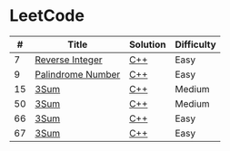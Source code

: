 LeetCode
========

| # | Title | Solution | Difficulty |
|---| ----- | -------- | ---------- |
|7|[Reverse Integer](https://leetcode.com/problems/reverse-integer/) | [C++](https://github.com/AgyeyaMishra/leetcode/blob/master/algorithms/cpp/reverseInteger.cpp)|Easy|
|9|[Palindrome Number](https://leetcode.com/problems/palindrome-number/) | [C++](https://github.com/AgyeyaMishra/leetcode/blob/master/algorithms/cpp/palindromeNumber.cpp)|Easy|
|15|[3Sum](https://leetcode.com/problems/3sum/) | [C++](https://github.com/AgyeyaMishra/leetcode/blob/master/algorithms/cpp/3Sum.cpp)|Medium|
|50|[3Sum](https://leetcode.com/problems/powx-n/) | [C++](https://github.com/AgyeyaMishra/leetcode/blob/master/algorithms/cpp/Pow(x%2C%20n).cpp)|Medium|
|66|[3Sum](https://leetcode.com/problems/plus-one/) | [C++](https://github.com/AgyeyaMishra/leetcode/blob/master/algorithms/cpp/plusOne.cpp)|Easy|
|67|[3Sum](https://leetcode.com/problems/add-binary/) | [C++](https://github.com/AgyeyaMishra/leetcode/blob/master/algorithms/cpp/addBinary.cpp)|Easy|
